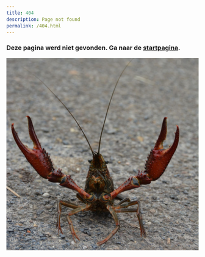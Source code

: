 ```yaml
---
title: 404
description: Page not found
permalink: /404.html
---
```


### Deze pagina werd niet gevonden. Ga naar de [startpagina](/).

![Procambarus clarkii](assets/images/p_clarkii_404.jpg)


